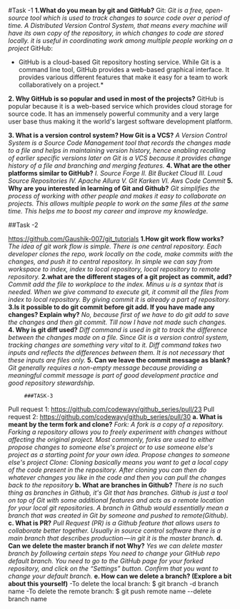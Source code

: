  #Task -1
**1.What do you mean by git and GitHub?**
Git:
 *Git is a free, open-source tool which is used to track changes to source code over a period of time. A Distributed Version Control System, that means every machine will have its own copy of the repository, in which changes to code are stored locally. it is useful in coordinating work among multiple people working on a project*
GitHub:
* GitHub is a cloud-based Git repository hosting service. While Git is a command line tool, GitHub provides a web-based graphical interface. It provides various different features that make it easy for a team to work collaboratively on a project.*
 
**2. Why GitHub is so popular and used in most of the projects?**
 GitHub is popular because it is a web-based service which provides cloud storage for source code. It has an immensely powerful community and a very large user base thus making it the world's largest software development platform.
 
**3. What is a version control system? How Git is a VCS?**
         *A Version Control System is a Source Code Management tool that records the changes made to a file and helps in maintaining version history, hence enabling recalling of earlier specific versions later on Git is a VCS because it provides  change history of a file and branching and merging features.*
**4. What are the other platforms similar to GitHub?**
                      *I.        Source Forge
                     II.        Bit Bucket Cloud
                   III.        Loud Source Repositories
                  IV.        Apache Allura
                    V.        Git Karken
                  VI.        Aws Code Commit*
**5. Why are you interested in learning of Git and Github?**
           *Git simplifies the process of working with other people and makes it easy to collaborate on projects. This allows multiple people to work on the same files at the same time. This helps me to boost my career and improve my knowledge.*
	
	
	
##Task -2

https://github.com/Gaushik-007/git_tutorials
**1.How git work flow works?**
 	   *The idea of git work flow is simple. There is one central repository. Each developer clones the repo, work locally on the code, make commits with the changes, and push it to central repository. In simple we can say from workspace to index, index to local repository, local repository to remote repository.*
**2.what are the different stages of a git project as commit, add?**
    	*Commit add the file to workplace to the index. Minus u is a syntax that is needed. When we give command to execute git, it commit all the files from index to local repository. By giving commit it is already a part of repository.*
**3.Is it possible to do git commit before git add. If you have made any changes? Explain why?**
   	*No, because first of we have to do git add to save the changes and then git commit. Till now I have not made such changes.*
**4. Why is git diff used?**
   	*Diff command is used in git to track the difference between the changes made on a file. Since Git is a version control system, tracking changes are something very vital to it. Diff command takes two inputs and reflects the differences between them. It is not necessary that these inputs are files only.*
**5. Can we leave the commit message as blank?**
   	*Git generally requires a non-empty message because providing a meaningful commit message is part of good development practice and good repository stewardship.*
             
	     ###TASK-3
Pull request 1: https://github.com/codewayy/github_series/pull/23
Pull request 2: https://github.com/codewayy/github_series/pull/30
**a. What  is meant by the term fork and clone?**
*Fork:
A fork is a copy of a repository. Forking a repository allows you to freely experiment with changes without affecting the original project.
Most commonly, forks are used to either propose changes to someone else's project or to use someone else's project as a starting point for your own idea.
Propose changes to someone else's project
Clone:
Cloning basically means you want to get a local copy of the code present in the repository.
After cloning you can then do whatever changes you like in the code and then you can pull the changes back to the repository*
**b. What are branches in Github?**
*There is no such thing as branches in Github, it's Git that has branches.
Github is just a tool on top of Git with some additional features and acts as a remote location for your local git repositories.
A branch in Github would essentially mean a branch that was created in Git by someone and pushed to remote(Github).*
**c. What is PR?**
*Pull Request (PR) is a Github feature that allows users to collaborate better together.
Usually in source control software there is a main branch that describes production — in git it is the master branch.*
**d. Can we delete the master branch if not Why?**
*Yes we can delete master branch by following certain steps
You need to change your GitHub repo default branch.
You need to go to the GitHub page for your forked repository, and click on the “Settings” button.
Confirm that you want to change your default branch.*
**e. How can we delete a branch? (Explore a bit about this yourself)**
-To delete the local branch: $ git branch -d branch name
-To delete the remote branch: $ git push remote name --delete branch name




